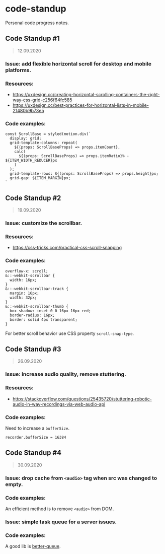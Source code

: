 # code-standup

Personal code progress notes.

## Code Standup #1

> 12.09.2020

### Issue: add flexible horizontal scroll for desktop and mobile platforms.

### Resources:

- https://uxdesign.cc/creating-horizontal-scrolling-containers-the-right-way-css-grid-c256f64fc585
- https://uxdesign.cc/best-practices-for-horizontal-lists-in-mobile-21480b9b73e5

### Code examples:

```
const ScrollBase = styled(motion.div)`
  display: grid;
  grid-template-columns: repeat(
    ${(props: ScrollBaseProps) => props.itemCount},
    calc(
      ${(props: ScrollBaseProps) => props.itemRatio}% -         ${ITEM_WIDTH_REDUCER}px
    )
  );
  grid-template-rows: ${(props: ScrollBaseProps) => props.height}px;
  grid-gap: ${ITEM_MARGIN}px;
`
```

## Code Standup #2

> 19.09.2020

### Issue: customize the scrollbar.

### Resources:

- https://css-tricks.com/practical-css-scroll-snapping

### Code examples:

```
overflow-x: scroll;
&::-webkit-scrollbar {
  width: 16px;
}
&::-webkit-scrollbar-track {
  margin: 16px;
  width: 32px;
}
&::-webkit-scrollbar-thumb {
  box-shadow: inset 0 0 16px 16px red;
  border-radius: 16px;
  border: solid 4px transparent;
}
```

For better scroll behavior use CSS property `scroll-snap-type`.

## Code Standup #3

> 26.09.2020

### Issue: increase audio quality, remove stuttering.

### Resources:

- https://stackoverflow.com/questions/25435720/stuttering-robotic-audio-in-wav-recordings-via-web-audio-api

### Code examples:

Need to increase a `bufferSize`.

```
recorder.bufferSize = 16384
```

## Code Standup #4

> 30.09.2020

### Issue: drop cache from `<audio>` tag when src was changed to empty.

### Code examples:

An efficient method is to remove `<audio>` from DOM.

### Issue: simple task queue for a server issues.

### Code examples:

A good lib is [better-queue](https://github.com/diamondio/better-queue).
